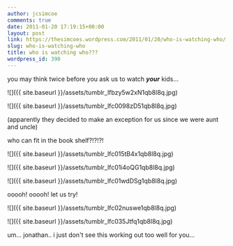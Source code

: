 ```yaml
---
author: jcsimcoe
comments: true
date: 2011-01-20 17:19:15+00:00
layout: post
link: https://thesimcoes.wordpress.com/2011/01/20/who-is-watching-who/
slug: who-is-watching-who
title: who is watching who???
wordpress_id: 390
---
```


you may think twice before you ask us to watch **_your_** kids…




![]({{ site.baseurl }}/assets/tumblr_lfbzy5w2xN1qb8l8q.jpg)




![]({{ site.baseurl }}/assets/tumblr_lfc0098zD51qb8l8q.jpg)




(apparently they decided to make an exception for us since we were aunt and uncle)





who can fit in the book shelf?!?!?!




![]({{ site.baseurl }}/assets/tumblr_lfc015tB4x1qb8l8q.jpg)




![]({{ site.baseurl }}/assets/tumblr_lfc01i4oQG1qb8l8q.jpg)




![]({{ site.baseurl }}/assets/tumblr_lfc01wdDSg1qb8l8q.jpg)




ooooh! ooooh! let us try!




![]({{ site.baseurl }}/assets/tumblr_lfc02nuswe1qb8l8q.jpg)




![]({{ site.baseurl }}/assets/tumblr_lfc035Jtfq1qb8l8q.jpg)




um… jonathan.. i just don't see this working out too well for you…
